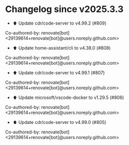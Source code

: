 # Changelog since v2025.3.3
- ⬆️ Update cdr/code-server to v4.99.2 (#809)

Co-authored-by: renovate[bot] <29139614+renovate[bot]@users.noreply.github.com> 
- ⬆️ Update home-assistant/cli to v4.38.0 (#808)

Co-authored-by: renovate[bot] <29139614+renovate[bot]@users.noreply.github.com> 
- ⬆️ Update cdr/code-server to v4.99.1 (#807)

Co-authored-by: renovate[bot] <29139614+renovate[bot]@users.noreply.github.com> 
- ⬆️ Update microsoft/vscode-docker to v1.29.5 (#806)

Co-authored-by: renovate[bot] <29139614+renovate[bot]@users.noreply.github.com> 
- ⬆️ Update cdr/code-server to v4.99.0 (#805)

Co-authored-by: renovate[bot] <29139614+renovate[bot]@users.noreply.github.com> 
